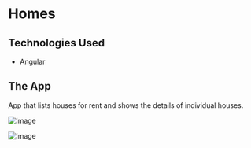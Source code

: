 # Homes

## Technologies Used
* Angular

## The App
App that lists houses for rent and shows the details of individual houses.

![image](https://github.com/younnes-chebli/homes/assets/106768273/3f541693-08f8-4ce1-85dd-59ec9e3d84c1)

![image](https://github.com/younnes-chebli/homes/assets/106768273/870e6184-00b6-4e50-a46d-f6c3176e3f8e)

